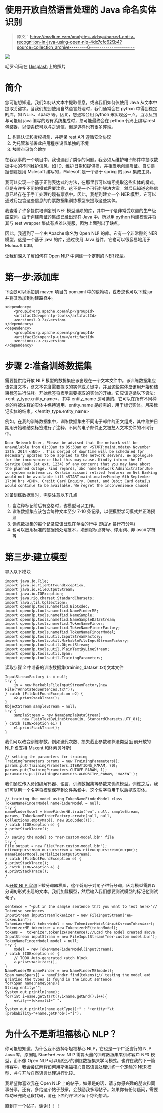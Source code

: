 # 使用开放自然语言处理的 Java 命名实体识别

> 原文：<https://medium.com/analytics-vidhya/named-entity-recognition-in-java-using-open-nlp-4dc7cfc629b4?source=collection_archive---------6----------------------->

![](img/207ae9141c117bbf90bc5d2d03ecf50e.png)

毛罗·利马在 [Unsplash](https://unsplash.com/s/photos/text-highlight?utm_source=unsplash&utm_medium=referral&utm_content=creditCopyText) 上的照片

# **简介**

您可能想知道，我们如何从文本中提取信息，或者我们如何仅使用 Java 从文本中提取关键字。当我们想到使用自然语言处理时，我们通常会在 python 中得到稳定的库，如 NLTK、spacy 等。因此，您通常会用 python 来实现这一点。当涉及到与可能用 java 编写的现有系统集成时，您可能最终会在 python 代码上编写 rest 包装器，以便系统可以与之通信。但是这样也有很多弊端。

1.  构建认证和授权机制，并确保 rest API 遵循安全协议
2.  为托管和部署此应用程序设置单独的环境
3.  故障点可能会增加

在我从事的一个项目中，我也遇到了类似的问题。我必须从维护电子邮件中提取数据中心的不同维护信息，如 ID、维护日期和提供商，并相应地创建票证。自动票据创建是用 Mulesoft 编写的，Mulesoft 是一个基于 spring 的 java 集成工具。

我可以实现一个基于正则表达式的方法，在那里我可以编写提取这些实体的模式。但是有许多不同的模式需要注意，这不是一个可行的解决方案。然后我知道这些信息已经存在于手工处理的现有票据中。因此，我想到建立一个 NER 模型，它可以通过用包含这些信息的门票数据集训练模型来提取这些实体。

我查看了许多提供培训定制 NER 模型选项的库，其中一个是非常受欢迎的生产级库空间。由于创建票证的集成已经出现在 Java 中，所以用 python 构建模型并将其与 rest wrapper 集成有点难以克服，因为上面列出了缺点。

因此，我遇到了一个由 Apache 命名为 Open NLP 的库。它有一个非常酷的 NER 模型，这是一个基于 java 的库，通过使用 Java 组件，它也可以很容易地用于 Mulesoft ESB。

让我们深入了解如何在 Open NLP 中创建一个定制的 NER 模型。

# **第一步:添加库**

下面是可以添加到 maven 项目的 pom.xml 中的依赖项，或者您也可以下载 jar 并将其添加到构建路径中。

```
<dependency>
    <groupId>org.apache.opennlp</groupId>
    <artifactId>opennlp-tools</artifactId>
    <version>1.9.2</version>
</dependency>
<dependency>
    <groupId>org.apache.opennlp</groupId>
    <artifactId>opennlp-uima</artifactId>
    <version>1.9.2</version>
</dependency>
```

# **步骤 2:准备训练数据集**

需要提供给开放 NLP 模型的数据集应该出现在一个文本文件中。该训练数据集应该包含文本，该文本包含需要提取的实体或关键字，并且这些实体应该用开始和结束标签进行注释。开始标签将表示需要提取的实体的开始。它应该遵循以下语法:<entity_type.entity_name>，其中 entity_name 是可选的，它可以在所有不同种类的将被注释的实体中保持通用。entity_name 是必需的，用于标记实体。<end>用来标记实体的结束。</end></entity_type.entity_name>

例如，在我的训练数据集中，训练数据集由不同电子邮件的正文组成，其中维护日期用开始和结束标签进行了注释。不同的电子邮件正文被放入文本文件的不同行中。

```
Dear Network User, Please be advised that the network will be unavailable from 01:00am to 05:30am on <START:maint.mdate> November 12th, 2014 <END> . This period of downtime will be scheduled for necessary updates to be applied to the network servers. We apologise for the inconvenience that this may cause. Kindly inform the IT Service Desk (at ext. 1234) of any concerns that you may have about the planned outage. Kind regards, abc name Network Administrator.Due to system maintenance, Certain account related features on Net Banking would not be available till <START:maint.mdate>Monday 6th September 17:00 hrs <END>. Credit Card Enquiry, Demat, and Debit Card details would continue to be available. We regret the inconvenience caused
```

准备训练数据集时，需要注意以下几点

1.  当注释标记前后有空格时，该模型可以工作。
2.  训练数据集应该包含每种文本至少 7-10 条记录，以便模型学习模式并正确预测
3.  训练数据集的每个记录应该出现在单独的行中(即由\n 换行符分隔)
4.  也可以应用标准的数据预处理技术，如删除标点符号、停用词、非 ascii 字符等

# **第三步:建立模型**

导入以下模块

```
import java.io.File;
import java.io.FileNotFoundException;
import java.io.FileOutputStream;
import java.io.IOException;
import java.nio.charset.StandardCharsets;
import java.util.Collections;
import opennlp.tools.namefind.BioCodec;
import opennlp.tools.namefind.NameFinderME;
import opennlp.tools.namefind.NameSample;
import opennlp.tools.namefind.NameSampleDataStream;
import opennlp.tools.namefind.TokenNameFinder;
import opennlp.tools.namefind.TokenNameFinderFactory;
import opennlp.tools.namefind.TokenNameFinderModel;
import opennlp.tools.util.InputStreamFactory;
import opennlp.tools.util.MarkableFileInputStreamFactory;
import opennlp.tools.util.ObjectStream;
import opennlp.tools.util.PlainTextByLineStream;
import opennlp.tools.util.Span;
import opennlp.tools.util.TrainingParameters;
```

读取步骤 2 中准备的训练数据集(training_dataset.txt)文本文件

```
InputStreamFactory in = null;
try {
    in = new MarkableFileInputStreamFactory(new File("AnnotatedSentences.txt"));
} catch (FileNotFoundException e2) {
    e2.printStackTrace();
}
ObjectStream sampleStream = null;
try {
    sampleStream = new NameSampleDataStream(
        new PlainTextByLineStream(in, StandardCharsets.UTF_8));
} catch (IOException e1) {
    e1.printStackTrace();
}
```

我们可以改变训练参数，例如迭代次数、损失截止参数和算法类型(目前开放的 NLP 仅支持 Maxent 和朴素贝叶斯)

```
// setting the parameters for training
TrainingParameters params = new TrainingParameters();
params.put(TrainingParameters.ITERATIONS_PARAM, 70);
params.put(TrainingParameters.CUTOFF_PARAM, 1);
paramaters.put(TrainingParameters.ALGORITHM_PARAM, 'MAXENT');
```

我们通过传入诸如编解码器、语言、训练数据集等参数来训练模型。训练之后，我们可以用一个名字将模型保存到文件系统中，这个名字将用于以后提取实体。

```
// training the model using TokenNameFinderModel class
TokenNameFinderModel nameFinderModel = null;
try {
nameFinderModel = NameFinderME.train("en", null, sampleStream,
params, TokenNameFinderFactory.create(null, null, Collections.emptyMap(), new BioCodec()));
} catch (IOException e) {
e.printStackTrace();
}
// saving the model to "ner-custom-model.bin" file
try {
File output = new File("ner-custom-model.bin");
FileOutputStream outputStream = new FileOutputStream(output);
nameFinderModel.serialize(outputStream);
} catch (FileNotFoundException e) {
e.printStackTrace();
} catch (IOException e) {
e.printStackTrace();
}
```

从[开放 NLP 官网](http://opennlp.sourceforge.net/models-1.5/en-token.bin)下载分词器模型，这个将用于对句子进行分词，因为模型需要以分词的形式出现的文本。我们加载模型，然后输入我们想要测试模型的标记化测试句子。

```
sentence = "<put in the sample sentence that you want to test here>"// Tokenise sentences
InputStream inputStreamTokenizer = new FileInputStream("en-token.bin");
TokenizerModel tokenModel = new TokenizerModel(inputStreamTokenizer);
TokenizerME tokenizer = new TokenizerME(tokenModel);
tokens =  tokenizer.tokenize(sentence);//Load the model created above
InputStream inputStream = new FileInputStream("ner-custom-model.bin");
TokenNameFinderModel model = null;
try {
    model = new TokenNameFinderModel(inputStream);
} catch (IOException e) {
    // TODO Auto-generated catch block
    e.printStackTrace();
} 
NameFinderME nameFinder = new NameFinderME(model);
Span nameSpans[] = nameFinder.find(tokens);// testing the model and printing the types it found in the input sentence
for(Span name:nameSpans){
String entity="";
System.out.println(name);
for(int i=name.getStart();i<name.getEnd();i++){
    entity+=tokens[i]+" ";
}
System.out.println(name.getType()+" : "+entity+"\t [probability="+name.getProb()+"]");
```

# 为什么不是斯坦福核心 NLP？

你可能想知道，为什么我不选择斯坦福核心 NLP，它也是一个广泛流行的 NLP Java 库。原因是 Stanford core NLP 需要大量的训练数据集来训练客户 NER 模型，而不像 Open NLP 可以用很少的训练数据集来学习模式。也许在我的下一篇博客中，我会尝试解释如何用斯坦福核心自然语言处理训练一个定制的 NER 模型，并与开放自然语言处理进行比较。

我希望你喜欢我在 Open NLP 上的帖子，如果是的话，请与你感兴趣的朋友和同事分享。还有，多给这个帖子鼓掌，会鼓励我多写帖子。如果你有任何疑问，需要帮助来完成这段代码，请在下面的评论区留下你的想法。

直到下一个帖子，谢谢！！！